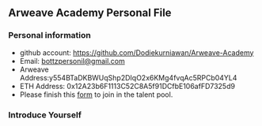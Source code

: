 ## Arweave Academy Personal File

### Personal information

- github account: https://github.com/Dodiekurniawan/Arweave-Academy
- Email: bottzpersonil@gmail.com
- Arweave Address:y554BTaDKBWUqShp2DIqO2x6KMg4fvqAc5RPCb04YL4 
- ETH Address: 0x12A23b6F1113C52C8A5f91DCfbE106afFD7325d9
- Please finish this [form](https://docs.google.com/forms/d/e/1FAIpQLSfWA5fIIcBgmRppm3jNz5vmf9Mai_QMVil-2pO4r7YKn_Zhtw/viewform?usp=sf_link) to join in the talent pool.

### Introduce Yourself

